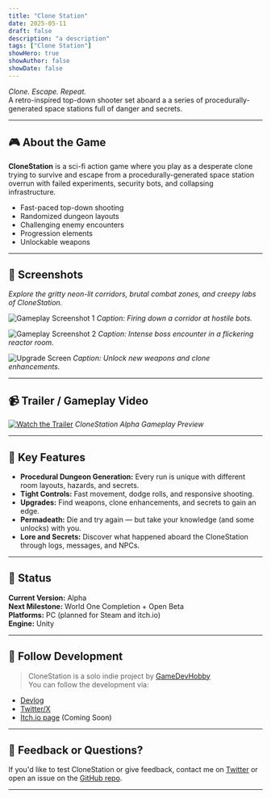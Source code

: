 ```yaml
---
title: "Clone Station"
date: 2025-05-11
draft: false
description: "a description"
tags: ["Clone Station"]
showHero: true
showAuthor: false
showDate: false
---
```

_Clone. Escape. Repeat._  
A retro-inspired top-down shooter set aboard a a series of procedurally-generated space stations full of danger and secrets.

---

## 🎮 About the Game

**CloneStation** is a sci-fi action game where you play as a desperate clone trying to survive and escape from a procedurally-generated space station overrun with failed experiments, security bots, and collapsing infrastructure.

- Fast-paced top-down shooting
- Randomized dungeon layouts
- Challenging enemy encounters
- Progression elements
- Unlockable weapons

---

## 📸 Screenshots

_Explore the gritty neon-lit corridors, brutal combat zones, and creepy labs of CloneStation._

<!-- Image 1: Add an in-game screenshot showing the player in action -->
![Gameplay Screenshot 1](path/to/image1.png)
*Caption: Firing down a corridor at hostile bots.*

<!-- Image 2: Another key moment, maybe a boss fight or dramatic scene -->
![Gameplay Screenshot 2](path/to/image2.png)
*Caption: Intense boss encounter in a flickering reactor room.*

<!-- Image 3: HUD or Upgrade screen -->
![Upgrade Screen](path/to/image3.png)
*Caption: Unlock new weapons and clone enhancements.*

---

## 📹 Trailer / Gameplay Video

<!-- Embed a YouTube video or link here -->
[![Watch the Trailer](path/to/video-thumbnail.png)](https://www.youtube.com/watch?v=your_video_link)
*CloneStation Alpha Gameplay Preview*

---

## 🔑 Key Features

- **Procedural Dungeon Generation:** Every run is unique with different room layouts, hazards, and secrets.
- **Tight Controls:** Fast movement, dodge rolls, and responsive shooting.
- **Upgrades:** Find weapons, clone enhancements, and secrets to gain an edge.
- **Permadeath:** Die and try again — but take your knowledge (and some unlocks) with you.
- **Lore and Secrets:** Discover what happened aboard the CloneStation through logs, messages, and NPCs.

---

## 🧪 Status

**Current Version:** Alpha  
**Next Milestone:** World One Completion + Open Beta  
**Platforms:** PC (planned for Steam and itch.io)  
**Engine:** Unity

---

## 📢 Follow Development

> CloneStation is a solo indie project by [GameDevHobby](https://gamedevhobby.dev)  
> You can follow the development via:
- [Devlog](https://gamedevhobby.dev/posts/)
- [Twitter/X](https://twitter.com/yourhandle)
- [Itch.io page](https://yourpage.itch.io/clonestation) (Coming Soon)

---

## 💬 Feedback or Questions?

If you'd like to test CloneStation or give feedback, contact me on [Twitter](https://twitter.com/yourhandle) or open an issue on the [GitHub repo](https://github.com/yourrepo).

---

